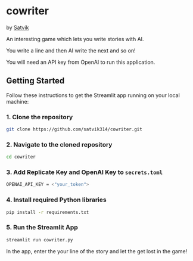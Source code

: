 # cowriter

by [Satvik](https://www.linkedin.com/in/satvik-paramkusham/)

An interesting game which lets you write stories with AI. 

You write a line and then AI write the next and so on!

You will need an API key from OpenAI to run this application.

## Getting Started

Follow these instructions to get the Streamlit app running on your local machine:

### 1. Clone the repository
```bash
git clone https://github.com/satvik314/cowriter.git
```

### 2. Navigate to the cloned repository
```bash
cd cowriter
```

### 3. Add Replicate Key and OpenAI Key to ```secrets.toml```
```bash
OPENAI_API_KEY = <"your_token">
```

### 4. Install required Python libraries
```bash
pip install -r requirements.txt
```

### 5. Run the Streamlit App
```bash
streamlit run cowriter.py
```

In the app, enter the your line of the story and let the get lost in the game!